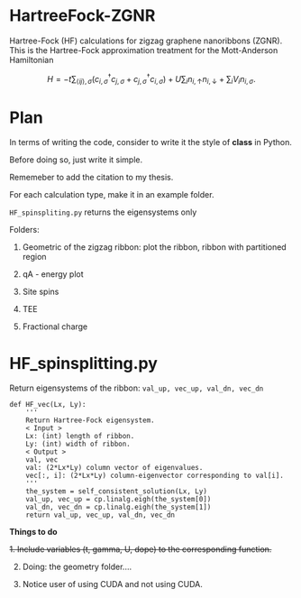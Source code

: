 # HartreeFock-ZGNR
Hartree-Fock (HF) calculations for zigzag graphene nanoribbons (ZGNR). This is the Hartree-Fock approximation treatment for the Mott-Anderson Hamiltonian 

$$
H = -t \sum_{\left< ij \right>, \sigma} 
\left( c^\dagger_{i, \sigma} c_{j, \sigma} + c^\dagger_{j, \sigma} c_{i, \sigma}   \right) +
U \sum_{i} n_{i, \uparrow} n_{i, \downarrow} +
\sum_{i} V_i n_{i, \sigma}.
$$



# Plan 

In terms of writing the code, consider to write it the style of **class** in Python.

Before doing so, just write it simple.

<!-- Rename it? HartreeFock_ZGNR. -->


Rememeber to add the citation to my thesis.


For each calculation type, make it in an example folder.


`HF_spinspliting.py` returns the eigensystems only

Folders:
1. Geometric of the zigzag ribbon: plot the ribbon, ribbon with partitioned region

2. qA - energy plot

3. Site spins

4. TEE 

5. Fractional charge

# HF_spinsplitting.py

Return eigensystems of the ribbon: `val_up, vec_up, val_dn, vec_dn`

```
def HF_vec(Lx, Ly):
    '''
    Return Hartree-Fock eigensystem.
    < Input >
    Lx: (int) length of ribbon.
    Ly: (int) width of ribbon.
    < Output >
    val, vec
    val: (2*Lx*Ly) column vector of eigenvalues.
    vec[:, i]: (2*Lx*Ly) column-eigenvector corresponding to val[i].
    '''
    the_system = self_consistent_solution(Lx, Ly)
    val_up, vec_up = cp.linalg.eigh(the_system[0])
    val_dn, vec_dn = cp.linalg.eigh(the_system[1])
    return val_up, vec_up, val_dn, vec_dn
```

**Things to do** 

~~1. Include variables (t, gamma, U, dope) to the corresponding function.~~

2. Doing: the geometry folder....

3. Notice user of using CUDA and not using CUDA.




